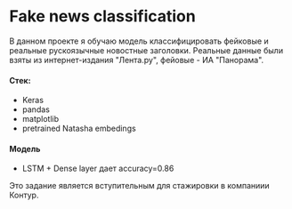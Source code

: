 # Fake news classification

В данном проекте я обучаю модель классифицировать фейковые и реальные рускоязычные новостные заголовки. Реальные данные были взяты из интернет-издания "Лента.ру", фейовые - ИА "Панорама". 

#### Cтек:
- Keras
- pandas
- matplotlib
- pretrained Natasha embedings

#### Модель
- LSTM + Dense layer дает accuracy=0.86

Это задание является вступительным для стажировки в компаниии Контур.
